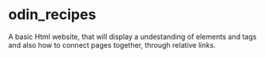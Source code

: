 # odin_recipes

A basic Html website, that will display a undestanding of
elements and tags and also how to connect pages together, through relative links.
